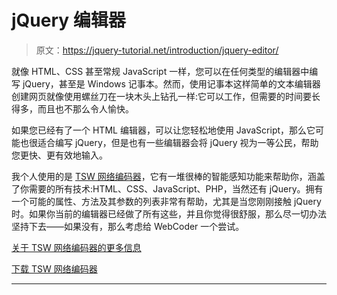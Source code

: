 # jQuery 编辑器

> 原文：<https://jquery-tutorial.net/introduction/jquery-editor/>

就像 HTML、CSS 甚至常规 JavaScript 一样，您可以在任何类型的编辑器中编写 jQuery，甚至是 Windows 记事本。然而，使用记事本这样简单的文本编辑器创建网页就像使用螺丝刀在一块木头上钻孔一样:它可以工作，但需要的时间要长得多，而且也不那么令人愉快。

如果您已经有了一个 HTML 编辑器，可以让您轻松地使用 JavaScript，那么它可能也很适合编写 jQuery，但是也有一些编辑器会将 jQuery 视为一等公民，帮助您更快、更有效地输入。

我个人使用的是 [TSW 网络编码器](http://www.tswwebcoder.com/ "JavaScript editor")，它有一堆很棒的智能感知功能来帮助你，涵盖了你需要的所有技术:HTML、CSS、JavaScript、PHP，当然还有 jQuery。拥有一个可能的属性、方法及其参数的列表非常有帮助，尤其是当您刚刚接触 jQuery 时。如果你当前的编辑器已经做了所有这些，并且你觉得很舒服，那么尽一切办法坚持下去——如果没有，那么考虑给 WebCoder 一个尝试。

[关于 TSW 网络编码器的更多信息](http://www.tswwebcoder.com/ "jQuery editor")

[下载 TSW 网络编码器](http://www.tswwebcoder.com/webcoder2010/download/ "Download")

* * *